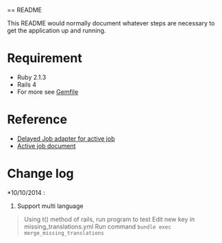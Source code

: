 == README

This README would normally document whatever steps are necessary to get the
application up and running.

# Requirement #

* Ruby 2.1.3
* Rails 4
* For more see [Gemfile](Gemfile)

# Reference #

* [Delayed Job adapter for active job ](https://github.com/collectiveidea/delayed_job)
* [Active job document](http://edgeguides.rubyonrails.org/active_job_basics.html)

# Change log #

*10/10/2014 : 
1. Support multi language
>Using t() method of rails, 
>run program to test
>Edit new key in missing_translations.yml
>Run command `bundle exec merge_missing_translations`